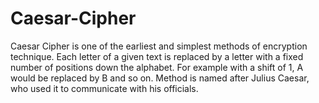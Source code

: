 # Caesar-Cipher
Caesar Cipher is one of the earliest and simplest methods of encryption technique. Each letter of a given text is replaced by a letter with a fixed number of positions down the alphabet. For example with a shift of 1, A would be replaced by B and so on. Method is named after Julius Caesar, who used it to communicate with his officials. 
